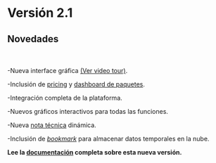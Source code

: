 # Versión 2.1 
## Novedades
<br><br>
-Nueva interface gráfica [(Ver video tour)](https://www.youtube.com).

-Inclusión de [pricing](https://www.youtube.com) y [dashboard de paquetes](https://www.youtube.com).

-Integración completa de la plataforma.

-Nuevos gráficos interactivos para todas las funciones.

-Nueva [nota técnica](https://www.youtube.com) dinámica.

-Inclusión de <i>[bookmark](https://www.youtube.com)</i> para almacenar datos temporales en la nube.

<b>Lee la [documentación](https://www.youtube.com) completa sobre esta nueva versión.</b>

<br><br><br>
